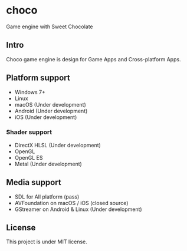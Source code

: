 # choco

Game engine with Sweet Chocolate

## Intro

Choco game engine is design for Game Apps and Cross-platform Apps.

## Platform support

- Windows 7+
- Linux
- macOS (Under development)
- Android (Under development)
- iOS (Under development)

### Shader support

- DirectX HLSL (Under development)
- OpenGL
- OpenGL ES
- Metal (Under development)

## Media support

- SDL for All platform (pass)
- AVFoundation on macOS / iOS (closed source)
- GStreamer on Android & Linux (Under development)

## License

This project is under MIT license.
